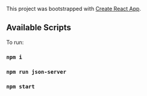 This project was bootstrapped with [Create React App](https://github.com/facebook/create-react-app).

## Available Scripts

To run:

### `npm i`
### `npm run json-server`
### `npm start`
